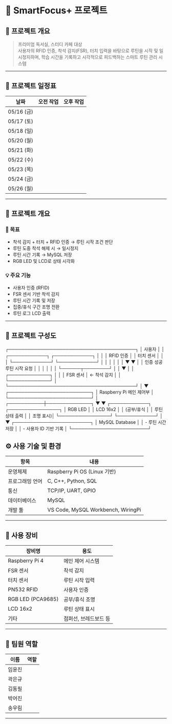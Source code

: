 # 📘 SmartFocus+ 프로젝트

## 📝 프로젝트 개요
> 프리미엄 독서실, 스터디 카페 대상  
> 사용자의 RFID 인증, 착석 감지(FSR), 터치 입력을 바탕으로 루틴을 시작 및 일시정지하며, 학습 시간을 기록하고 시각적으로 피드백하는 스마트 루틴 관리 시스템

---

## 📅 프로젝트 일정표

| 날짜 | 오전 작업 | 오후 작업 |
|------|-----------|-----------|
| 05/16 (금) | | |
| 05/17 (토) | | |
| 05/18 (일) | | |
| 05/20 (월) | | |
| 05/21 (화) | | |
| 05/22 (수) | | |
| 05/23 (목) | | |
| 05/24 (금) | | |
| 05/26 (월) | | |

---

## 📌 프로젝트 개요

### 🎯 목표
- 착석 감지 + 터치 + RFID 인증 → 루틴 시작 조건 판단
- 루틴 도중 착석 해제 시 → 일시정지
- 루틴 시간 기록 → MySQL 저장
- RGB LED 및 LCD로 상태 시각화

### 💡 주요 기능
- 사용자 인증 (RFID)
- FSR 센서 기반 착석 감지
- 루틴 시간 기록 및 저장
- 집중/휴식 구간 조명 전환
- 루틴 로그 LCD 출력

---

## 🧩 프로젝트 구성도
┌────────────────────────────────────────┐
│                사용자                 │
│ ┌────────────┐  ┌────────────┐        │
│ │ RFID 인증  │  │ 터치 센서  │        │
│ └────────────┘  └────────────┘        │
│         │               │             │
│         ▼               ▼             │
│       인증 성공     루틴 시작 요청     │
│         │               │             │
│         └──────┬────────┘             │
│                ▼                      │
│          ┌─────────────┐              │
│          │ FSR 센서     │ ← 착석 감지  │
│          └─────────────┘              │
└────────────────────────────────────────┘
                 │
                 ▼
      ┌──────────────────────────┐
      │  Raspberry Pi 메인 제어부 │
      └──────────────────────────┘
                 │
     ┌───────────┼──────────────┐
     ▼                           ▼
┌────────────┐           ┌────────────────┐
│ RGB LED    │           │ LCD 16x2       │
│ (공부/휴식 │           │ 루틴 상태 출력 │
│  조명 표시)│           └────────────────┘
└────────────┘
                 │
                 ▼
      ┌────────────────────────┐
      │     MySQL Database     │
      │ - 루틴 시간 저장       │
      │ - 사용자 ID 기반 기록 │
      └────────────────────────┘


## ⚙️ 사용 기술 및 환경

| 항목 | 내용 |
|------|------|
| 운영체제 | Raspberry Pi OS (Linux 기반) |
| 프로그래밍 언어 | C, C++, Python, SQL |
| 통신 | TCP/IP, UART, GPIO |
| 데이터베이스 | MySQL |
| 개발 툴 | VS Code, MySQL Workbench, WiringPi |

---

## 🧪 사용 장비

| 장비명 | 용도 |
|--------|------|
| Raspberry Pi 4 | 메인 제어 시스템 |
| FSR 센서 | 착석 감지 |
| 터치 센서 | 루틴 시작 입력 |
| PN532 RFID | 사용자 인증 |
| RGB LED (PCA9685) | 공부/휴식 조명 |
| LCD 16x2 | 루틴 상태 표시 |
| 기타 | 점퍼선, 브레드보드 등 |

---

## 👥 팀원 역할

| 이름 | 역할 |
|------|------|
| 임윤진 | |
| 곽은규 | |
| 김동필 | |
| 박어진 | |
| 송우림 | |

---

